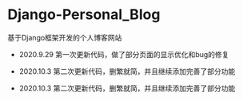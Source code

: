 # Django-Personal_Blog
基于Django框架开发的个人博客网站

- 2020.9.29 第一次更新代码，做了部分页面的显示优化和bug的修复
- 2020.10.3 第二次更新代码，删繁就简，并且继续添加完善了部分功能

- 2020.10.3 第二次更新代码，删繁就简，并且继续添加完善了部分功能
